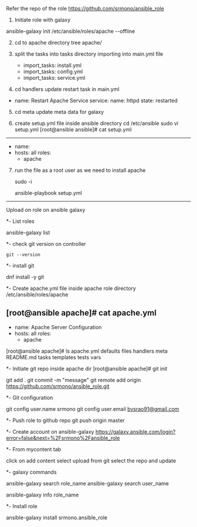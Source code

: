 Refer the repo of the role
https://github.com/srmono/ansible_role

1. Initiate role with galaxy

ansible-galaxy init /etc/ansible/roles/apache --offline 

2. cd to apache directory
 tree apache/

3. split the tasks into tasks directory
importing into main.yml file 
    - import_tasks: install.yml
    - import_tasks: config.yml
    - import_tasks: service.yml

4. cd handlers
    update restart task in main.yml
- name: Restart Apache Service
      service:
        name: httpd
        state: restarted 

5. cd meta
    update meta data for galaxy

6. create setup.yml file inside ansible directory
    cd /etc/ansible
    sudo vi setup.yml
[root@ansible ansible]# cat setup.yml 

---
- name: 
- hosts: all
  roles:
    - apache

7. run the file as a root user as we need to install apache

    sudo -i

    ansible-playbook setup.yml


-------------------------------------------

Upload on role on ansible galaxy

*- List roles

ansible-galaxy list

*- check git version on controller 

    git --version

*- install git

dnf install -y git 

*- Create apache.yml file inside apache role directory
/etc/ansible/roles/apache

[root@ansible apache]# cat apache.yml 
---
- name: Apache Server Configuration
- hosts: all
  roles:
    - apache

[root@ansible apache]# ls
apache.yml  defaults  files  handlers  meta  README.md  tasks  templates  tests  vars

*- Initiate git repo inside apache dir
[root@ansible apache]# git init

git add .
git commit -m "message"
git remote add origin https://github.com/srmono/ansible_role.git

*- Git configuration

git config user.name srmono
git config user.email bvsrao91@gmail.com

*- Push role to github repo
git push origin master

*- Create account on ansible-galaxy
https://galaxy.ansible.com/login?error=false&next=%2Fsrmono%2Fansible_role

*- From mycontent tab

click on add content
select upload from git
select the repo
and update

*- galaxy commands

ansible-galaxy search role_name
ansible-galaxy search user_name

ansible-galaxy info role_name

*- Install role

ansible-galaxy install srmono.ansible_role




